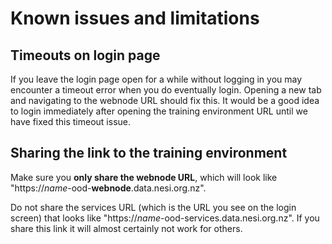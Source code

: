 # Known issues and limitations

## Timeouts on login page

If you leave the login page open for a while without logging in you may encounter a timeout error when you do eventually login.
Opening a new tab and navigating to the webnode URL should fix this. It would be a good idea to login immediately after opening the training environment URL until we have fixed this timeout issue.

## Sharing the link to the training environment

Make sure you **only share the webnode URL**, which will look like "https://*name*-ood-**webnode**.data.nesi.org.nz".

Do not share the services URL (which is the URL you see on the login screen) that looks like "https://*name*-ood-services.data.nesi.org.nz". If you share this link it will almost certainly not work for others.
